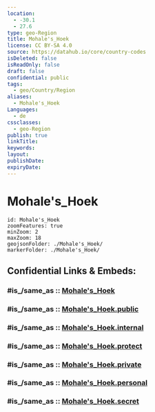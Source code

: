 ```yaml
---
location:
  - -30.1
  - 27.6
type: geo-Region
title: Mohale's_Hoek
license: CC BY-SA 4.0
source: https://datahub.io/core/country-codes
isDeleted: false
isReadOnly: false
draft: false
confidential: public
tags:
  - geo/Country/Region
aliases:
  - Mohale's_Hoek
Languages:
  - de
cssclasses:
  - geo-Region
publish: true
linkTitle:
keywords:
layout:
publishDate:
expiryDate:
---
```


# Mohale's_Hoek

```leaflet
id: Mohale's_Hoek
zoomFeatures: true 
minZoom: 2 
maxZoom: 18
geojsonFolder: ./Mohale's_Hoek/
markerFolder: ./Mohale's_Hoek/
```


## Confidential Links & Embeds: 

### #is_/same_as :: [Mohale's_Hoek](/_Standards/Earth/Continent/Africa/Africa~South/Lesotho/Districts~Lesotho/Mohale's_Hoek.md) 

### #is_/same_as :: [Mohale's_Hoek.public](/_public/Earth/Continent/Africa/Africa~South/Lesotho/Districts~Lesotho/Mohale's_Hoek.public.md) 

### #is_/same_as :: [Mohale's_Hoek.internal](/_internal/Earth/Continent/Africa/Africa~South/Lesotho/Districts~Lesotho/Mohale's_Hoek.internal.md) 

### #is_/same_as :: [Mohale's_Hoek.protect](/_protect/Earth/Continent/Africa/Africa~South/Lesotho/Districts~Lesotho/Mohale's_Hoek.protect.md) 

### #is_/same_as :: [Mohale's_Hoek.private](/_private/Earth/Continent/Africa/Africa~South/Lesotho/Districts~Lesotho/Mohale's_Hoek.private.md) 

### #is_/same_as :: [Mohale's_Hoek.personal](/_personal/Earth/Continent/Africa/Africa~South/Lesotho/Districts~Lesotho/Mohale's_Hoek.personal.md) 

### #is_/same_as :: [Mohale's_Hoek.secret](/_secret/Earth/Continent/Africa/Africa~South/Lesotho/Districts~Lesotho/Mohale's_Hoek.secret.md)

